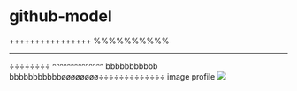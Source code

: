 # github-model
++++++++++++++++
%%%%%%%%%%
__________
÷÷÷÷÷÷÷÷
^^^^^^^^^^^^^^
bbbbbbbbbbb
bbbbbbbbbbbøøøøøøøø÷÷÷÷÷÷÷÷÷÷÷÷÷
image profile 
<img src="https://user-images.githubusercontent.com/62427334/83550251-2f592b00-a524-11ea-88f8-95016fe5ea32.jpg" >


